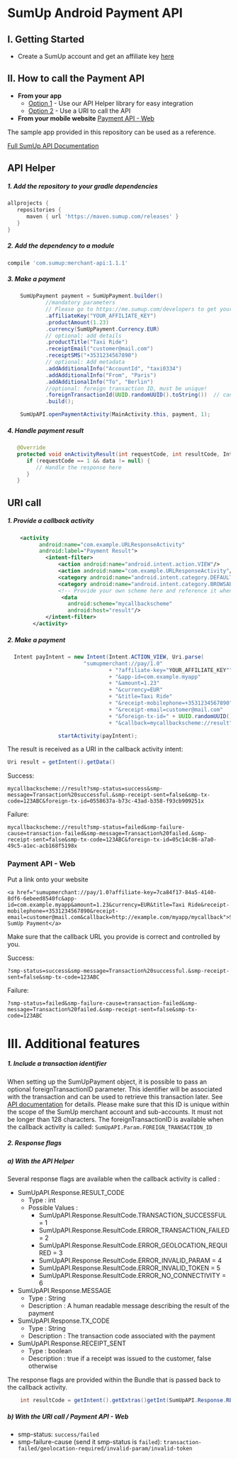 # SumUp Android Payment API

## I. Getting Started
* Create a SumUp account and get an affiliate key <a href="https://me.sumup.com/developers" target="_blank">here</a>

## II. How to call the Payment API

* **From your app**  
  * [Option 1](#api-helper) - Use our API Helper library for easy integration
  * [Option 2](#uri-call) - Use a URI to call the API 
* **From your mobile website** [Payment API - Web](#payment-api---web)

The sample app provided in this repository can be used as a reference.

<a href="https://sumup.com/docs" target="_blank">Full SumUp API Documentation</a>

## API Helper

##### 1. Add the repository to your gradle dependencies
```groovy
allprojects {
   repositories {
      maven { url 'https://maven.sumup.com/releases' }
   }
}
```

##### 2. Add the dependency to a module 
```groovy
compile 'com.sumup:merchant-api:1.1.1'
```

##### 3. Make a payment
```java
    SumUpPayment payment = SumUpPayment.builder()
            //mandatory parameters
            // Please go to https://me.sumup.com/developers to get your Affiliate Key by entering the application ID of your app. (e.g. com.sumup.sdksampleapp)
            .affiliateKey("YOUR_AFFILIATE_KEY")
            .productAmount(1.23)
            .currency(SumUpPayment.Currency.EUR)
            // optional: add details
            .productTitle("Taxi Ride")
            .receiptEmail("customer@mail.com")
            .receiptSMS("+3531234567890")
            // optional: Add metadata
            .addAdditionalInfo("AccountId", "taxi0334")
            .addAdditionalInfo("From", "Paris")
            .addAdditionalInfo("To", "Berlin")
            //optional: foreign transaction ID, must be unique!
            .foreignTransactionId(UUID.randomUUID().toString())  // can not exceed 128 chars
            .build();

    SumUpAPI.openPaymentActivity(MainActivity.this, payment, 1);
```

##### 4. Handle payment result
```java
   @Override
   protected void onActivityResult(int requestCode, int resultCode, Intent data) {
      if (requestCode == 1 && data != null) {
         // Handle the response here
      }
   }
```

## URI call

##### 1. Provide a callback activity
```xml
    <activity
          android:name="com.example.URLResponseActivity"
          android:label="Payment Result">
            <intent-filter>
                <action android:name="android.intent.action.VIEW"/>
                <action android:name="com.example.URLResponseActivity"/>
                <category android:name="android.intent.category.DEFAULT"/>
                <category android:name="android.intent.category.BROWSABLE"/>
                <!-- Provide your own scheme here and reference it when you make a payment -->
                 <data
                   android:scheme="mycallbackscheme"
                   android:host="result"/>
            </intent-filter>
        </activity>
```

##### 2. Make a  payment
```java
  Intent payIntent = new Intent(Intent.ACTION_VIEW, Uri.parse(
                        "sumupmerchant://pay/1.0"
                                + "?affiliate-key="YOUR_AFFILIATE_KEY""
                                + "&app-id=com.example.myapp"
                                + "&amount=1.23"
                                + "&currency=EUR"
                                + "&title=Taxi Ride"
                                + "&receipt-mobilephone=+3531234567890"
                                + "&receipt-email=customer@mail.com"
                                + "&foreign-tx-id=" + UUID.randomUUID().toString()
                                + "&callback=mycallbackscheme://result"));

                startActivity(payIntent);
```

The result is received as a URI in the callback activity intent: 

```java
Uri result = getIntent().getData()
```

Success:
```
mycallbackscheme://result?smp-status=success&smp-message=Transaction%20successful.&smp-receipt-sent=false&smp-tx-code=123ABC&foreign-tx-id=0558637a-b73c-43ad-b358-f93cb909251x
```

Failure:
```
mycallbackscheme://result?smp-status=failed&smp-failure-cause=transaction-failed&smp-message=Transaction%20failed.&smp-receipt-sent=false&smp-tx-code=123ABC&foreign-tx-id=05c14c86-a7a0-49c5-a1ec-acb168f5198x
```

### Payment API - Web

Put a link onto your website

```
<a href="sumupmerchant://pay/1.0?affiliate-key=7ca84f17-84a5-4140-8df6-6ebeed8540fc&app-id=com.example.myapp&amount=1.23&currency=EUR&title=Taxi Ride&receipt-mobilephone=+3531234567890&receipt-email=customer@mail.com&callback=http://example.com/myapp/mycallback">Start SumUp Payment</a>
```

Make sure that the callback URL you provide is correct and controlled by you.

Success:
```
?smp-status=success&smp-message=Transaction%20successful.&smp-receipt-sent=false&smp-tx-code=123ABC
```

Failure:
```
?smp-status=failed&smp-failure-cause=transaction-failed&smp-message=Transaction%20failed.&smp-receipt-sent=false&smp-tx-code=123ABC
```

# III. Additional features

##### 1. Include a transaction identifier

When setting up the SumUpPayment object, it is possible to pass an optional foreignTransactionID parameter. This identifier will be associated with the transaction and can be used to retrieve this transaction later. See <a href="https://sumup.com/docs/rest-api/transactions-api" target="_blank">API documentation</a> for details. Please make sure that this ID is unique within the scope of the SumUp merchant account and sub-accounts. It must not be longer than 128 characters.
The foreignTransactionID is available when the callback activity is called: `SumUpAPI.Param.FOREIGN_TRANSACTION_ID`

##### 2. Response flags

##### a) With the API Helper

Several response flags are available when the callback activity is called : 
* SumUpAPI.Response.RESULT_CODE
  * Type : int
  * Possible Values : 
    * SumUpAPI.Response.ResultCode.TRANSACTION_SUCCESSFUL = 1
    * SumUpAPI.Response.ResultCode.ERROR_TRANSACTION_FAILED = 2
    * SumUpAPI.Response.ResultCode.ERROR_GEOLOCATION_REQUIRED = 3
    * SumUpAPI.Response.ResultCode.ERROR_INVALID_PARAM = 4
    * SumUpAPI.Response.ResultCode.ERROR_INVALID_TOKEN = 5
    * SumUpAPI.Response.ResultCode.ERROR_NO_CONNECTIVITY = 6
* SumUpAPI.Response.MESSAGE
  * Type : String
  * Description : A human readable message describing the result of the payment
* SumUpAPI.Response.TX_CODE
  * Type : String
  * Description : The transaction code associated with the payment
* SumUpAPI.Response.RECEIPT_SENT
  * Type : boolean
  * Description : true if a receipt was issued to the customer, false otherwise

The response flags are provided within the Bundle that is passed back to the callback activity.

```java 
 	int resultCode = getIntent().getExtras()getInt(SumUpAPI.Response.RESULT_CODE);
 ```

##### b) With the URI call / Payment API - Web

* smp-status: `success/failed`
* smp-failure-cause (send it smp-status is `failed`): `transaction-failed/geolocation-required/invalid-param/invalid-token`

